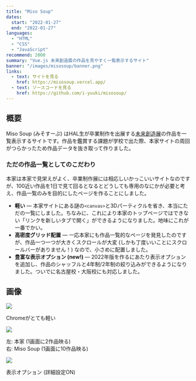 ```yaml
---
title: "Miso Soup"
dates:
  start: "2022-01-27"
  end: "2022-01-27"
languages:
  - "HTML"
  - "CSS"
  - "JavaScript"
recommend: 2000
summary: "Vue.js 未来創造展の作品を見やすく一覧表示するサイト"
banner: "/images/misosoup/banner.png"
links:
  - text: サイトを見る
    href: https://misosoup.vercel.app/
  - text: ソースコードを見る
    href: https://github.com/i-yuuki/misosoup/
---
```


## 概要

Miso Soup (みそすーぷ) はHAL生が卒業制作を出展する[未来創造展](https://miraisozoten.com/)の作品を一覧表示するサイトです。作品を鑑賞する課題が学校で出た際、本家サイトの周回がつらかったため作品データを抜き取って作りました。

### ただの作品一覧としてのこだわり

本家は本家で見栄えがよく、卒業制作展には相応しいかっこいいサイトなのですが、100近い作品を1日で見て回るとなるとどうしても専用のなにかが必要と考え、作品一覧のみを目的にしたページを作ることにしました。

* **軽い** ― 本家サイトにある謎の`<canvas>`と3Dパーティクルを省き、本当にただの一覧にしました。ちなみに、これにより本家のトップページではできない「リンクを新しいタブで開く」ができるようになりました。地味にこれが一番でかい。
* **高密度グリッド配置** ― 一応本家にも作品一覧的なページを発見したのですが、作品一つ一つが大きくスクロールが大変 (しかも丁度いいことにスクロールバーがありません！) なので、小さめに配置しました。
* **豊富な表示オプション (new!)** ― 2022年版を作るにあたり表示オプションを追加し、作品のシャッフルと4年制/2年制の絞り込みができるようになりました。ついでに名古屋校・大阪校にも対応しました。

## 画像

![](/images/misosoup/cpu.png)

Chromeがとても軽い

![](/images/misosoup/comparison.png)

左: 本家 (1画面に2作品映る)  
右: Miso Soup (1画面に10作品映る)

![](/images/misosoup/options.png)

表示オプション (詳細設定ON)
